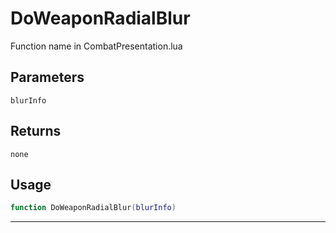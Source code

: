 # DoWeaponRadialBlur
Function name in CombatPresentation.lua
## Parameters
`blurInfo`
## Returns
`none`
## Usage
```lua
function DoWeaponRadialBlur(blurInfo)
```
---
